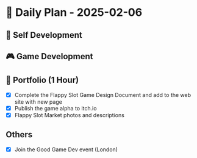 
# 📅 Daily Plan - 2025-02-06

## 🚀 Self Development

## 🎮 Game Development

## 💼 Portfolio (1 Hour)
- [x] Complete the Flappy Slot Game Design Document and add to the web site with new page
- [x] Publish the game alpha to itch.io
- [x] Flappy Slot Market photos and descriptions

## Others
- [x] Join the Good Game Dev event (London)


